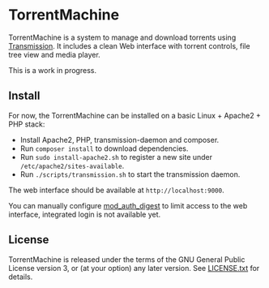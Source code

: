 # TorrentMachine

TorrentMachine is a system to manage and download torrents using [Transmission](https://transmissionbt.com/). It includes a clean Web interface with torrent controls, file tree view and media player.

This is a work in progress.

## Install

For now, the TorrentMachine can be installed on a basic Linux + Apache2 + PHP stack:

* Install Apache2, PHP, transmission-daemon and composer.
* Run `composer install` to download dependencies.
* Run `sudo install-apache2.sh` to register a new site under `/etc/apache2/sites-available`.
* Run `./scripts/transmission.sh` to start the transmission daemon.

The web interface should be available at `http://localhost:9000`.

You can manually configure [mod_auth_digest](http://httpd.apache.org/docs/current/mod/mod_auth_digest.html) to limit access to the web interface, integrated login is not available yet.

## License

TorrentMachine is released under the terms of the GNU General Public License version 3, or (at your option) any later version. See [LICENSE.txt](LICENSE.txt) for details.
